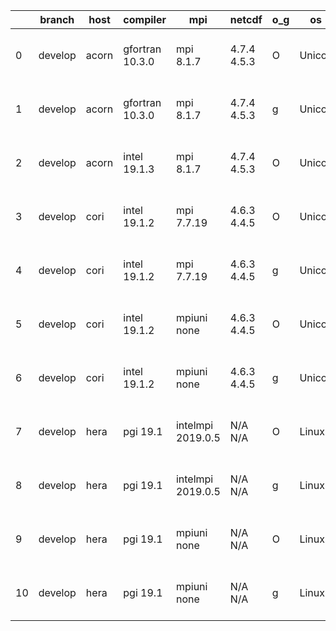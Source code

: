 |    | branch   | host   | compiler        | mpi               | netcdf      | o_g   | os     | build   | u_pass   | u_fail   | s_pass   | s_fail   | e_pass   | e_fail   | nuopc_pass   | nuopc_fail   | artifacts_hash                                                                                                                                       | modified                  |
|----|----------|--------|-----------------|-------------------|-------------|-------|--------|---------|----------|----------|----------|----------|----------|----------|--------------|--------------|------------------------------------------------------------------------------------------------------------------------------------------------------|---------------------------|
|  0 | develop  | acorn  | gfortran 10.3.0 | mpi 8.1.7         | 4.7.4 4.5.3 | O     | Unicos | fail    | fail     | fail     | fail     | fail     | fail     | fail     | 0            | 50           | [artifacts](https://github.com/esmf-org/esmf-test-artifacts/tree/3dd33b0568dc60a7158f20b43e921986f8de0f0b/develop/acorn/gfortran/10.3.0/O/mpi/8.1.7) | 2022-07-01 16:20:54 +0000 |
|  1 | develop  | acorn  | gfortran 10.3.0 | mpi 8.1.7         | 4.7.4 4.5.3 | g     | Unicos | fail    | fail     | fail     | fail     | fail     | fail     | fail     | 0            | 50           | [artifacts](https://github.com/esmf-org/esmf-test-artifacts/tree/a05fb72eb84e53fa04e162b94720acc43bebdb36/develop/acorn/gfortran/10.3.0/g/mpi/8.1.7) | 2022-07-01 16:20:48 +0000 |
|  2 | develop  | acorn  | intel 19.1.3    | mpi 8.1.7         | 4.7.4 4.5.3 | O     | Unicos | fail    | fail     | fail     | fail     | fail     | fail     | fail     | fail         | fail         | [artifacts](https://github.com/esmf-org/esmf-test-artifacts/tree/e7a4dcab62870df50f628977a60271a7661e47f1/develop/acorn/intel/19.1.3/O/mpi/8.1.7)    | 2022-07-01 16:31:55 +0000 |
|  3 | develop  | cori   | intel 19.1.2    | mpi 7.7.19        | 4.6.3 4.4.5 | O     | Unicos | pass    | 13665    | 0        | 49       | 0        | 80       | 0        | 50           | 0            | [artifacts](https://github.com/esmf-org/esmf-test-artifacts/tree/a954c3b57ad25c213af7c41e253c1239103ea606/develop/cori/intel/19.1.2/O/mpi/7.7.19)    | 2022-07-01 07:02:21 -0700 |
|  4 | develop  | cori   | intel 19.1.2    | mpi 7.7.19        | 4.6.3 4.4.5 | g     | Unicos | pass    | 13665    | 0        | 49       | 0        | 80       | 0        | 50           | 0            | [artifacts](https://github.com/esmf-org/esmf-test-artifacts/tree/4c6879e3e69172bbcee87f8096892e3128b1955e/develop/cori/intel/19.1.2/g/mpi/7.7.19)    | 2022-07-01 07:20:15 -0700 |
|  5 | develop  | cori   | intel 19.1.2    | mpiuni none       | 4.6.3 4.4.5 | O     | Unicos | pass    | 12142    | 0        | 8        | 0        | 43       | 0        | 0            | 50           | [artifacts](https://github.com/esmf-org/esmf-test-artifacts/tree/d16f3f3222c3e0c11c067e409d17b7a7d80b578a/develop/cori/intel/19.1.2/O/mpiuni/none)   | 2022-07-01 04:42:49 -0700 |
|  6 | develop  | cori   | intel 19.1.2    | mpiuni none       | 4.6.3 4.4.5 | g     | Unicos | pass    | 12142    | 0        | 8        | 0        | 43       | 0        | 0            | 50           | [artifacts](https://github.com/esmf-org/esmf-test-artifacts/tree/bb92b2ff594841c823c79cc71528b0049610bf45/develop/cori/intel/19.1.2/g/mpiuni/none)   | 2022-07-01 06:53:23 -0700 |
|  7 | develop  | hera   | pgi 19.1        | intelmpi 2019.0.5 | N/A N/A     | O     | Linux  | pass    | fail     | fail     | fail     | fail     | fail     | fail     | 0            | 0            | [artifacts](https://github.com/esmf-org/esmf-test-artifacts/tree/bab8fcce2f035a5072eeef962b76554820cc14a1/develop/hera/pgi/19.1/O/intelmpi/2019.0.5) | 2022-07-01 12:05:52 +0000 |
|  8 | develop  | hera   | pgi 19.1        | intelmpi 2019.0.5 | N/A N/A     | g     | Linux  | pass    | fail     | fail     | fail     | fail     | fail     | fail     | 0            | 0            | [artifacts](https://github.com/esmf-org/esmf-test-artifacts/tree/8e3ee8bab337c02524df06cb8c71a28debf7da85/develop/hera/pgi/19.1/g/intelmpi/2019.0.5) | 2022-07-01 12:09:56 +0000 |
|  9 | develop  | hera   | pgi 19.1        | mpiuni none       | N/A N/A     | O     | Linux  | pass    | 11516    | 626      | 6        | 2        | 40       | 3        | 0            | 50           | [artifacts](https://github.com/esmf-org/esmf-test-artifacts/tree/8843bdcfad568f5817a39a0ce36a0092cbe84b3e/develop/hera/pgi/19.1/O/mpiuni/none)       | 2022-07-01 08:44:42 +0000 |
| 10 | develop  | hera   | pgi 19.1        | mpiuni none       | N/A N/A     | g     | Linux  | pass    | 11516    | 626      | 4        | 4        | 40       | 3        | 0            | 50           | [artifacts](https://github.com/esmf-org/esmf-test-artifacts/tree/e60481ccddd496a252aba376f3fb8ee43e723352/develop/hera/pgi/19.1/g/mpiuni/none)       | 2022-07-01 08:58:24 +0000 |